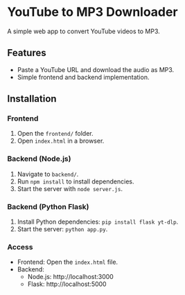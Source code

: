 # YouTube to MP3 Downloader

A simple web app to convert YouTube videos to MP3.

## Features
- Paste a YouTube URL and download the audio as MP3.
- Simple frontend and backend implementation.

## Installation

### Frontend
1. Open the `frontend/` folder.
2. Open `index.html` in a browser.

### Backend (Node.js)
1. Navigate to `backend/`.
2. Run `npm install` to install dependencies.
3. Start the server with `node server.js`.

### Backend (Python Flask)
1. Install Python dependencies: `pip install flask yt-dlp`.
2. Start the server: `python app.py`.

### Access
- Frontend: Open the `index.html` file.
- Backend:
  - Node.js: http://localhost:3000
  - Flask: http://localhost:5000